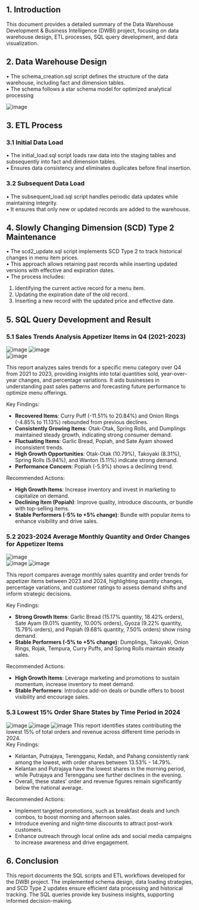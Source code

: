 ## 1. Introduction
This document provides a detailed summary of the Data Warehouse Development & Business Intelligence (DWBI) project, focusing on data warehouse design, ETL processes, SQL query development, and data visualization.

## 2. Data Warehouse Design
• The schema_creation.sql script defines the structure of the data warehouse, including fact and dimension tables.     
• The schema follows a star schema model for optimized analytical processing     

![image](https://github.com/user-attachments/assets/e80018c7-9cc5-4d15-bb9a-046b039b5550)

## 3. ETL Process      
### 3.1 Initial Data Load     
• The initial_load.sql script loads raw data into the staging tables and subsequently into fact and dimension tables.     
• Ensures data consistency and eliminates duplicates before final insertion.      

### 3.2 Subsequent Data Load
• The subsequent_load.sql script handles periodic data updates while maintaining integrity.    
• It ensures that only new or updated records are added to the warehouse.     

## 4. Slowly Changing Dimension (SCD) Type 2 Maintenance     
• The scd2_update.sql script implements SCD Type 2 to track historical changes in menu item prices.     
• This approach allows retaining past records while inserting updated versions with effective and expiration dates.      
• The process includes:      
 1. Identifying the current active record for a menu item.    
 2. Updating the expiration date of the old record.       
 3. Inserting a new record with the updated price and effective date.

## 5. SQL Query Development and Result
### 5.1 Sales Trends Analysis Appetizer Items in Q4 (2021-2023)    
![image](https://github.com/user-attachments/assets/b9749953-77cd-447c-8eac-c7003e275f04)
![image](https://github.com/user-attachments/assets/140f52aa-da7b-49fe-8c78-a4d28c5f8618)   
![image](https://github.com/user-attachments/assets/dfce0a56-7f76-4add-bcc6-c7895ce91df7)

This report analyzes sales trends for a specific menu category over Q4 from 2021 to 2023, providing insights into total quantities sold, year-over-year changes, and percentage variations. It aids businesses in understanding past sales patterns and forecasting future performance to optimize menu offerings.    

Key Findings:    
- **Recovered Items**: Curry Puff (-11.51% to 20.84%) and Onion Rings (-4.85% to 11.13%) rebounded from previous declines.
- **Consistently Growing Items**: Otak-Otak, Spring Rolls, and Dumplings maintained steady growth, indicating strong consumer demand.
- **Fluctuating Items**: Garlic Bread, Popiah, and Sate Ayam showed inconsistent trends.
- **High Growth Opportunities**: Otak-Otak (10.79%), Takoyaki (8.31%), Spring Rolls (5.94%), and Wanton (5.11%) indicate strong demand.
- **Performance Concern**: Popiah (-5.9%) shows a declining trend.

Recommended Actions:
- **High Growth Items**: Increase inventory and invest in marketing to capitalize on demand.
- **Declining Item (Popiah)**: Improve quality, introduce discounts, or bundle with top-selling items.
- **Stable Performers (-5% to +5% change)**: Bundle with popular items to enhance visibility and drive sales.

### 5.2 2023-2024 Average Monthly Quantity and Order Changes for Appetizer Items
![image](https://github.com/user-attachments/assets/cca593d2-f95b-44fc-882e-6adb41db6db9)   
![image](https://github.com/user-attachments/assets/bd516907-3bae-4867-8e93-809e0dbd1423)
![image](https://github.com/user-attachments/assets/db89f327-c031-4eb0-8e22-fed131d4e845)    

This report compares average monthly sales quantity and order trends for appetizer items between 2023 and 2024, highlighting quantity changes, percentage variations, and customer ratings to assess demand shifts and inform strategic decisions.    

Key Findings:   
- **Strong Growth Items**: Garlic Bread (15.17% quantity, 18.42% orders), Sate Ayam (9.01% quantity, 10.00% orders), Gyoza (9.22% quantity, 15.79% orders), and Popiah (9.68% quantity, 7.50% orders) show rising demand.
- **Stable Performers (-5% to +5% change)**: Dumplings, Takoyaki, Onion Rings, Rojak, Tempura, Curry Puffs, and Spring Rolls maintain steady sales.

Recommended Actions: 
- **High Growth Items**: Leverage marketing and promotions to sustain momentum, increase inventory to meet demand.
- **Stable Performers**: Introduce add-on deals or bundle offers to boost visibility and encourage sales.    

### 5.3 Lowest 15% Order Share States by Time Period in 2024
![image](https://github.com/user-attachments/assets/71112c08-ecb0-44e3-b1ec-3cc157b96663)
![image](https://github.com/user-attachments/assets/08f3e1b4-92fa-4728-91fb-68cb74c656bd)
![image](https://github.com/user-attachments/assets/b3304dbb-b989-44ec-90a4-f6e227eafab2)
This report identifies states contributing the lowest 15% of total orders and revenue across different time periods in 2024.   
Key Findings:   
- Kelantan, Putrajaya, Terengganu, Kedah, and Pahang consistently rank among the lowest, with order shares between 13.53% - 14.79%.
- Kelantan and Putrajaya have the lowest shares in the morning period, while Putrajaya and Terengganu see further declines in the evening.
- Overall, these states' order and revenue figures remain significantly below the national average.

Recommended Actions:   
- Implement targeted promotions, such as breakfast deals and lunch combos, to boost morning and afternoon sales.
- Introduce evening and night-time discounts to attract post-work customers.
- Enhance outreach through local online ads and social media campaigns to increase awareness and drive engagement.   

## 6. Conclusion    
This report documents the SQL scripts and ETL workflows developed for the DWBI project. The implemented schema design, data loading strategies, and SCD Type 2 updates ensure efficient data processing and historical tracking. The SQL queries provide key business insights, supporting informed decision-making.
